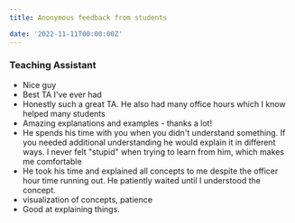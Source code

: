 ```yaml
---
title: Anonymous feedback from students

date: '2022-11-11T00:00:00Z'
---
```


### Teaching Assistant

- Nice guy
- Best TA I've ever had
- Honestly such a great TA. He also had many office hours which I know helped many students
- Amazing explanations and examples - thanks a lot!
- He spends his time with you when you didn't understand something. If you needed additional understanding he would explain it in different ways. I never felt "stupid" when trying to learn from him, which makes me comfortable
- He took his time and explained all concepts to me despite the officer hour time running out. He patiently waited until I understood the concept.
- visualization of concepts, patience
- Good at explaining things.
